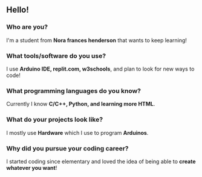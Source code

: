 ## Hello!
### Who are you?
I'm a student from **Nora frances henderson** that wants to keep learning!

### What tools/software do you use?
I use **Arduino IDE, replit.com, w3schools**, and plan to look for new ways to code!

### What programming languages do you know?
Currently I know **C/C++, Python, and learning more HTML**.

### What do your projects look like?
I mostly use **Hardware** which I use to program **Arduinos**.

### Why did you pursue your coding career?
I started coding since elementary and loved the idea of being able to **create whatever you want**!
<!--
**relfayoumi/relfayoumi** is a ✨ _special_ ✨ repository because its `README.md` (this file) appears on your GitHub profile.

Here are some ideas to get you started:

- 🔭 I’m currently working on ...
- 🌱 I’m currently learning ...
- 👯 I’m looking to collaborate on ...
- 🤔 I’m looking for help with ...
- 💬 Ask me about ...
- 📫 How to reach me: ...
- 😄 Pronouns: ...
- ⚡ Fun fact: ...
-->
